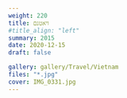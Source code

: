 ```yaml
---
weight: 220
title: ויאטנם
#title_align: "left"
summary: 2015
date: 2020-12-15
draft: false

gallery: gallery/Travel/Vietnam
files: "*.jpg"
cover: IMG_0331.jpg
---
```

